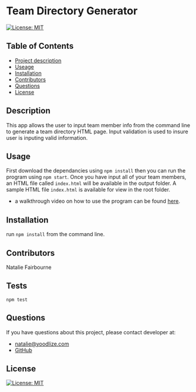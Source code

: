   # Team Directory Generator
  
   [![License: MIT](https://img.shields.io/badge/License-MIT-yellow.svg)](https://opensource.org/licenses/MIT) 

  ## Table of Contents
  - [Project description](#Description)
  - [Useage](#Usage)
  - [Installation](#Installation)
  - [Contributors](#Contributors)
  - [Questions](#Questions)
  - [License](#License)

  ## Description
  This app allows the user to input team member info from the command line to generate a team directory HTML page. Input validation is used to insure user is inputing valid information.

  ## Usage
  First download the dependancies using `npm install` then you can run the program using `npm start`. Once you have input all of your team members, an HTML file called `index.html` will be available in the output folder. A sample HTML file `index.html` is available for view in the root folder.
  - a walkthrough video on how to use the program can be found [here](https://drive.google.com/file/d/13NkcyyswkQnpycuNKz7UCJeSnNJL05MX/view).

  ## Installation
  run `npm install` from the command line.

  ## Contributors
  Natalie Fairbourne

  ## Tests
  `npm test`

  ## Questions
  If you have questions about this project, please contact developer at:
  - natalie@yoodlize.com 
  - [GitHub](https://github.com/nadybee)

  ## License
   [![License: MIT](https://img.shields.io/badge/License-MIT-yellow.svg)](https://opensource.org/licenses/MIT) 

